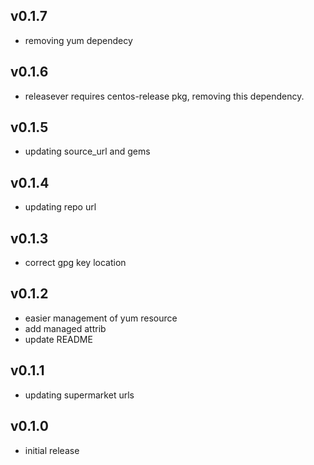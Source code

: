 ## v0.1.7
- removing yum dependecy

## v0.1.6
- releasever requires centos-release pkg, removing this dependency.

## v0.1.5
- updating source_url and gems

## v0.1.4
- updating repo url

## v0.1.3
- correct gpg key location

## v0.1.2
- easier management of yum resource
- add managed attrib
- update README

## v0.1.1
- updating supermarket urls

## v0.1.0
- initial release
